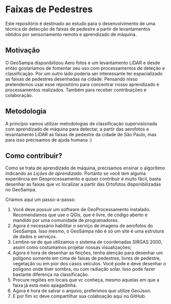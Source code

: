 # Faixas de Pedestres

Este repositório é destinado ao estudo para o desenvolvimento de uma técnica de detecção de faixas de pedestre a partir de levantamentos obtidos por sensoriamento remoto e aprendizado de máquina.

## Motivação

O GeoSampa disponibilizou Aero fotos e um levantamento LiDAR e desde então gostaríamos de fomentar seu uso com processamentos de deteção e classificação. Por um outro lado poderia ser interessante ter espacializado as faixas de pedestres desenhadas na cidade. Pensando nisso pretendemos usar esse repositório para concentrar nosso aprendizado e processamentos realizados. Também para receber contribuições e colaboração.

## Metodologia

A princípio vamos utilizar metodologias de classificação supervisionada com aprendizado de máquina para detectar, a partir das aerofotos e levantamento LiDAR as faixas de pedestre da cidade de São Paulo, mas para isso precisamos de ajuda humana :) 

## Como contribuir?

Como se trata de aprendizado de máquina, precisamos ensinar o algorítimo indicando as *Lições de aprendizado*. Portanto se você tem alguma experiência em Geoprocessamento e quiser contribuir é muito fácil, basta desenhar as faixas que vc localizar a partir das Ortofotos disponibilizadas no GeoSampa.

Criamos aqui um passo-a-passo:

1. Você deve possuir um software de GeoProcessamento instalado. Recomendamos que use o QGis, que é livre, de código aberto e mandido por uma comunidade de programadores.
2. Agora é necessário habilitar o serviço de imagens de aerofotos do GeoSampa. Isso mesmo, o GeoSampa não é só um site é uma estrutura de dados e serviços.
3. Lembre-se de que utilizamos o sistema de coordenadas SIRGAS 2000, assim como costumamos projetar nossas visualizações;
4. Agora é hora de desenhar as feições, tenha atenção para desenhar um polígono somente em cima de faixas de pedestres, livres de pedestre, vegetação ou em pior dos casos veículos. Você pode e deve desenhar o polígono onde tiver sombra, ou com radiação solar. Isso pode fazer bastante diferença na classificação.
5. Procure regiões em locais que vc conheça, mesmo aquelas em que a faixa já está meio apagadinha.
6. Agora é hora de salvar o arquivo, preferimos que utilize GeoJson.
7. E por fim vc deve compartilhar sua colaboação aqui no GitHub.

